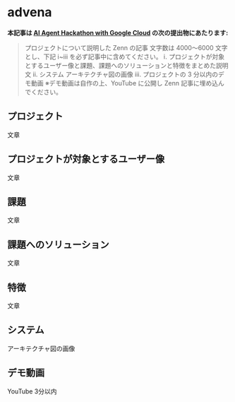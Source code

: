 # advena

**本記事は [AI Agent Hackathon with Google Cloud](https://zenn.dev/hackathons/2024-google-cloud-japan-ai-hackathon) の次の提出物にあたります:**
> プロジェクトについて説明した Zenn の記事
> 文字数は 4000～6000 文字とし、下記 ⅰ~ⅲ を必ず記事中に含めてください。
> ⅰ. プロジェクトが対象とするユーザー像と課題、課題へのソリューションと特徴をまとめた説明文
> ⅱ. システム アーキテクチャ図の画像
> ⅲ. プロジェクトの 3 分以内のデモ動画
> ※デモ動画は自作の上、YouTube に公開し Zenn 記事に埋め込んでください。

## プロジェクト

文章

## プロジェクトが対象とするユーザー像

文章

## 課題

文章

## 課題へのソリューション

文章

## 特徴

文章

## システム

アーキテクチャ図の画像

## デモ動画

YouTube 3分以内
